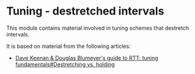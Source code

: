 # Tuning - destretched intervals

This module contains material involved in tuning schemes that destretch intervals.

It is based on material from the following articles:

* [Dave Keenan & Douglas Blumeyer's guide to RTT: tuning fundamentals#Destretching vs. holding](https://en.xen.wiki/w/Dave_Keenan_&_Douglas_Blumeyer's_guide_to_RTT:_tuning_fundamentals#Destretching_vs._holding)
